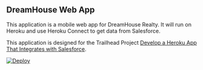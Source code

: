 DreamHouse Web App
------------------

This application is a mobile web app for DreamHouse Realty. It will run on Heroku and use Heroku Connect to get data from Salesforce.

This application is designed for the Trailhead Project [Develop a Heroku App That Integrates with Salesforce](https://trailhead.salesforce.com/content/learn/projects/develop-heroku-applications).

<!-- a href="https://heroku.com/deploy?template=https://github.com/mlankfer/intro-to-heroku">
< img src="https://www.herokucdn.com/deploy/button.svg" alt="Deploy">
< /a -->

<a href="https://heroku.com/deploy?template=https://github.com/mlankfer/intro-to-heroku">
  <img src="https://www.herokucdn.com/deploy/button.svg" alt="Deploy">
</a>
